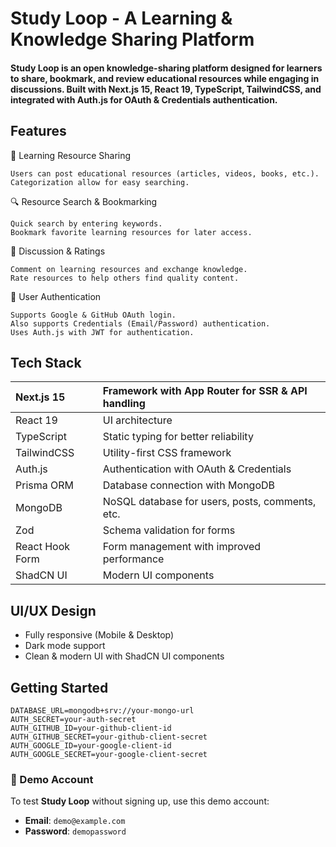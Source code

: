 Study Loop - A Learning & Knowledge Sharing Platform
=== 

#### Study Loop is an open knowledge-sharing platform designed for learners to share, bookmark, and review educational resources while engaging in discussions. Built with Next.js 15, React 19, TypeScript, TailwindCSS, and integrated with Auth.js for OAuth & Credentials authentication.


## Features
🎯 Learning Resource Sharing

    Users can post educational resources (articles, videos, books, etc.).
    Categorization allow for easy searching.

🔍 Resource Search & Bookmarking

    Quick search by entering keywords.
    Bookmark favorite learning resources for later access.

💬 Discussion & Ratings

    Comment on learning resources and exchange knowledge.
    Rate resources to help others find quality content.

🔑 User Authentication

    Supports Google & GitHub OAuth login.
    Also supports Credentials (Email/Password) authentication.
    Uses Auth.js with JWT for authentication.

## Tech Stack
| Next.js 15 | Framework with App Router for SSR & API handling |
| :-- | :-- |
| React 19 | UI architecture |
| TypeScript  | Static typing for better reliability |
| TailwindCSS | Utility-first CSS framework |
| Auth.js | Authentication with OAuth & Credentials |
| Prisma ORM | Database connection with MongoDB |
| MongoDB | NoSQL database for users, posts, comments, etc. |
| Zod | Schema validation for forms |
| React Hook Form | Form management with improved performance |
| ShadCN UI | Modern UI components |

## UI/UX Design

* Fully responsive (Mobile & Desktop)
* Dark mode support
* Clean & modern UI with ShadCN UI components

## Getting Started
    DATABASE_URL=mongodb+srv://your-mongo-url
    AUTH_SECRET=your-auth-secret
    AUTH_GITHUB_ID=your-github-client-id
    AUTH_GITHUB_SECRET=your-github-client-secret
    AUTH_GOOGLE_ID=your-google-client-id
    AUTH_GOOGLE_SECRET=your-google-client-secret
    
### 👤 Demo Account

To test **Study Loop** without signing up,  use this demo account:

- **Email**: `demo@example.com`
- **Password**: `demopassword`



